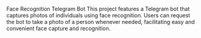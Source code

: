 Face Recognition Telegram Bot
This project features a Telegram bot that captures photos of individuals using face recognition. 
Users can request the bot to take a photo of a person whenever needed, facilitating easy and convenient face capture and recognition.

